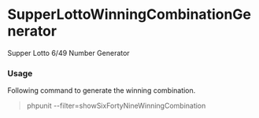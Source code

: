 # SupperLottoWinningCombinationGenerator
Supper Lotto 6/49 Number Generator


### Usage
Following command to generate the winning combination.

> phpunit --filter=showSixFortyNineWinningCombination